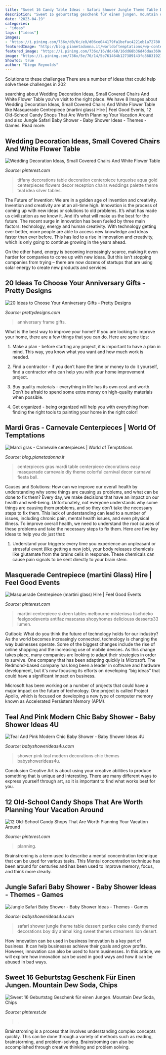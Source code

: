 ```yaml
---
title: "Sweet 16 Candy Table Ideas - Safari Shower Jungle Theme Table Dessert Parties Cake Candy Themed Decorations Boy Diy Animal King Sweet Themes Streamers Lion Desert"
description: "Sweet 16 geburtstag geschenk für einen jungen. mountain dew soda, chips"
date: "2023-04-19"
categories:
- "ideas"
tags: ["ideas"]
images:
- "https://i.pinimg.com/736x/d0/6c/e0/d06ce044179fa1befac4221eb1a72780.jpg"
featuredImage: "http://blog.pianetadonna.it/worldoftemptations/wp-content/uploads/2015/01/412d99f135084221b82fe1d8b5c63ee4.jpg"
featured_image: "https://i.pinimg.com/736x/16/dd/68/16dd68b36d46daa369d0c0dfeb8cf370.jpg"
image: "https://i.pinimg.com/736x/5e/76/14/5e761464b127389143fc86831921e5ad--tiffany-blue-weddings-turquoise-weddings.jpg"
ShowToc: true
author: "Diego Reynolds"
---
```



Solutions to these challenges
There are a number of ideas that could help solve these challenges in 202
	

		
searching about Wedding Decoration Ideas, Small Covered Chairs And White Flower Table you've visit to the right place. We have 8 Images about Wedding Decoration Ideas, Small Covered Chairs And White Flower Table like Masquerade Centrepiece (martini glass) Hire | Feel Good Events, 12 Old-School Candy Shops That Are Worth Planning Your Vacation Around and also Jungle Safari Baby Shower - Baby Shower Ideas - Themes - Games. Read more:
		
    
## Wedding Decoration Ideas, Small Covered Chairs And White Flower Table

<img loading=lazy src="https://i.pinimg.com/736x/5e/76/14/5e761464b127389143fc86831921e5ad--tiffany-blue-weddings-turquoise-weddings.jpg" onerror="this.onerror=null;this.src='https://tse2.mm.bing.net/th?id=OIP.Ii_zaG003qqlvw5e8yFfsgDLEy&amp;pid=15.1';" alt="Wedding Decoration Ideas, Small Covered Chairs And White Flower Table">

_Source: pinterest.com_

>tiffany decorations table decoration centerpiece turquoise aqua gold centerpieces flowers decor reception chairs weddings palette theme teal idea silver tables. 

	

The Future of Invention: We are in a golden age of invention and creativity.
Invention and creativity are at an all-time high. Innovation is the process of coming up with new ideas or solutions to old problems. It’s what has made us civilization as we know it. And it’s what will make us the best for the future.
The recent surge in innovation has been fueled by three main factors: technology, energy and human creativity. With technology getting ever better, more people are able to access new knowledge and ideas faster than ever before. This has led to a rise in innovation and creativity, which is only going to continue growing in the years ahead.

On the other hand, energy is becoming increasingly scarce, making it even harder for companies to come up with new ideas. But this isn’t stopping companies from trying – there are now dozens of startups that are using solar energy to create new products and services.

    
## 20 Ideas To Choose Your Anniversary Gifts - Pretty Designs

<img loading=lazy src="https://www.prettydesigns.com/wp-content/uploads/2015/06/Photo-Frame.jpg" onerror="this.onerror=null;this.src='https://tse2.mm.bing.net/th?id=OIP.Q4T0GwM3vH_PCg8azBS8eQHaJ3&amp;pid=15.1';" alt="20 Ideas to Choose Your Anniversary Gifts - Pretty Designs">

_Source: prettydesigns.com_

>anniversary frame gifts. 

	

What is the best way to improve your home?
If you are looking to improve your home, there are a few things that you can do. Here are some tips:
1. Make a plan - before starting any project, it is important to have a plan in mind. This way, you know what you want and how much work is needed.

2. Find a contractor - if you don’t have the time or money to do it yourself, find a contractor who can help you with your home improvement project.

3. Buy quality materials - everything in life has its own cost and worth. Don’t be afraid to spend some extra money on high-quality materials when possible.

4. Get organized - being organized will help you with everything from finding the right tools to painting your home in the right color!

    
## Mardi Gras - Carnevale Centerpieces | World Of Temptations

<img loading=lazy src="http://blog.pianetadonna.it/worldoftemptations/wp-content/uploads/2015/01/412d99f135084221b82fe1d8b5c63ee4.jpg" onerror="this.onerror=null;this.src='https://tse3.mm.bing.net/th?id=OIP.B3Rj_nFPgkYhsHG-6ZmCiAHaNI&amp;pid=15.1';" alt="Mardi gras - Carnevale centerpieces | World of Temptations">

_Source: blog.pianetadonna.it_

>centerpieces gras mardi table centerpiece decorations easy masquerade carnevale diy theme colorful carnival decor carnaval fiesta ball. 

	

Causes and Solutions: How can we improve our overall health by understanding why some things are causing us problems, and what can be done to fix them?
Every day, we make decisions that have an impact on our health and well-being. Unfortunately, not everyone understands why some things are causing them problems, and so they don't take the necessary steps to fix them. This lack of understanding can lead to a number of issues, including chronic pain, mental health issues, and even physical illness. To improve overall health, we need to understand the root causes of these problems and take the necessary steps to fix them. Here are five key ideas to help you do just that: 
1) Understand your triggers: every time you experience an unpleasant or stressful event (like getting a new job), your body releases chemicals like glutamate from the brains cells in response. These chemicals can cause pain signals to be sent directly to your brain stem.

    
## Masquerade Centrepiece (martini Glass) Hire | Feel Good Events

<img loading=lazy src="https://i.pinimg.com/736x/16/dd/68/16dd68b36d46daa369d0c0dfeb8cf370.jpg" onerror="this.onerror=null;this.src='https://tse4.mm.bing.net/th?id=OIP.bsi6dOuc7HVunCkvi_W7MwHaLH&amp;pid=15.1';" alt="Masquerade Centrepiece (martini glass) Hire | Feel Good Events">

_Source: pinterest.com_

>martini centrepiece sixteen tables melbourne misteriosa tischdeko feelgoodevents antifaz mascaras shopyhomes deliciouss desserts33 lumen. 

	

Outlook: What do you think the future of technology holds for our industry?
As the world becomes increasingly connected, technology is changing the way businesses operate. Some of the biggest changes include the rise of online shopping and the increasing use of mobile devices. As this change takes place, many companies are looking to adapt their strategies in order to survive. 
One company that has been adapting quickly is Microsoft. The Redmond-based company has long been a leader in software and hardware development, but it's now focusing its efforts on developing “big ideas” that could have a significant impact on business. 

Microsoft has been working on a number of projects that could have a major impact on the future of technology. One project is called Project Apollo, which is focused on developing a new type of computer memory known as Accelerated Persistent Memory (APM).

    
## Teal And Pink Modern Chic Baby Shower - Baby Shower Ideas 4U

<img loading=lazy src="https://www.babyshowerideas4u.com/wp-content/uploads/2016/05/Teal-And-Pink-Modern-Chic-Baby-Shower-Decorations-600x800.jpg" onerror="this.onerror=null;this.src='https://tse3.mm.bing.net/th?id=OIP.z2FAPgmg_7A8ZMUJC6SJtAHaJ4&amp;pid=15.1';" alt="Teal And Pink Modern Chic Baby Shower - Baby Shower Ideas 4U">

_Source: babyshowerideas4u.com_

>shower pink teal modern decorations chic themes babyshowerideas4u. 

	

Conclusion
Creative Art is about using your creative abilities to produce something that is unique and interesting. There are many different ways to express yourself through art, so it is important to find what works best for you.

    
## 12 Old-School Candy Shops That Are Worth Planning Your Vacation Around

<img loading=lazy src="https://i.pinimg.com/736x/d0/6c/e0/d06ce044179fa1befac4221eb1a72780.jpg" onerror="this.onerror=null;this.src='https://tse1.mm.bing.net/th?id=OIP.B_aQ3KJXvnD5P7lA4hBVNQHaJ3&amp;pid=15.1';" alt="12 Old-School Candy Shops That Are Worth Planning Your Vacation Around">

_Source: pinterest.com_

>planning. 

	

Brainstroming is a term used to describe a mental concentration technique that can be used for various tasks. This Mental concentration technique has been around for centuries and has been used to improve memory, focus, and think more clearly.

    
## Jungle Safari Baby Shower - Baby Shower Ideas - Themes - Games

<img loading=lazy src="http://www.babyshowerideas4u.com/wp-content/uploads/2014/04/Jungle-Safari-Baby-Shower-table-dessert-table.jpg" onerror="this.onerror=null;this.src='https://tse1.mm.bing.net/th?id=OIP.QxH-VYiW9fA2AIgxRXMHhAHaFh&amp;pid=15.1';" alt="Jungle Safari Baby Shower - Baby Shower Ideas - Themes - Games">

_Source: babyshowerideas4u.com_

>safari shower jungle theme table dessert parties cake candy themed decorations boy diy animal king sweet themes streamers lion desert. 

	

How innovation can be used in business
Innovation is a key part of business. It can help businesses achieve their goals and grow profits. However, innovation can also be used to harm businesses. In this article, we will explore how innovation can be used in good ways and how it can be abused in bad ways.

    
## Sweet 16 Geburtstag Geschenk Für Einen Jungen. Mountain Dew Soda, Chips

<img loading=lazy src="https://i.pinimg.com/736x/c0/16/02/c0160226fecef1a66f897e0da10703b4.jpg" onerror="this.onerror=null;this.src='https://tse3.mm.bing.net/th?id=OIP.paBJRS-ILGZWW2LosYs5BAHaJ3&amp;pid=15.1';" alt="Sweet 16 Geburtstag Geschenk für einen Jungen. Mountain Dew Soda, Chips">

_Source: pinterest.de_

>. 

	

Brainstroming is a process that involves understanding complex concepts quickly. This can be done through a variety of methods such as reading, brainstorming, and problem-solving. Brainstroming can also be accomplished through creative thinking and problem solving.

